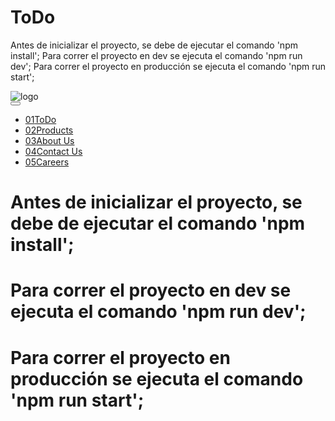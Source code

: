 # ToDo
Antes de inicializar el proyecto, se debe de ejecutar el comando 'npm install';
Para correr el proyecto en dev se ejecuta el comando 'npm run dev';
Para correr el proyecto en producción se ejecuta el comando 'npm run start';
        <div>
          <img src="assets/logo.svg" alt="logo" class="logo">     
        </div>
        <button class="menu-toggle" aria-controls="primary-navigation" aria-expanded="false">
          <span class="sr-only"></span>
        </button>
        <nav>
          <ul id="primary-navigation" data-visible="false" class="primary-navigation flex">
            <li class="navs active"><a href="#"><span aria-hidden="true">01</span>ToDo</a></li>
            <li class="navs"><a href="#"><span aria-hidden="true">02</span>Products</a></li>
            <li class="navs"><a href="#"><span aria-hidden="true">03</span>About Us</a></li>
            <li class="navs"><a href="#"><span aria-hidden="true">04</span>Contact Us</a></li>
            <li class="navs"><a href="#"><span aria-hidden="true">05</span>Careers</a></li>
          </ul>
        </nav>
# Antes de inicializar el proyecto, se debe de ejecutar el comando 'npm install';
# Para correr el proyecto en dev se ejecuta el comando 'npm run dev';
# Para correr el proyecto en producción se ejecuta el comando 'npm run start';
